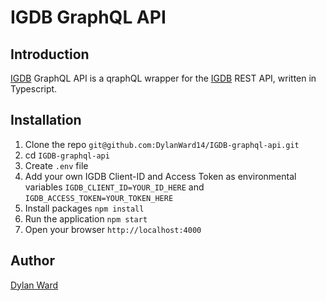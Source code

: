 # IGDB GraphQL API

## Introduction

[IGDB](https://www.igdb.com/discover) GraphQL API is a qraphQL wrapper for the [IGDB](https://www.igdb.com/discover) REST API, written in Typescript.

## Installation

1. Clone the repo `git@github.com:DylanWard14/IGDB-graphql-api.git`
2. cd `IGDB-graphql-api`
3. Create `.env` file
4. Add your own IGDB Client-ID and Access Token as environmental variables `IGDB_CLIENT_ID=YOUR_ID_HERE` and `IGDB_ACCESS_TOKEN=YOUR_TOKEN_HERE`
5. Install packages `npm install`
6. Run the application `npm start`
7. Open your browser `http://localhost:4000`

## Author

[Dylan Ward](http://dylan-ward.com)
